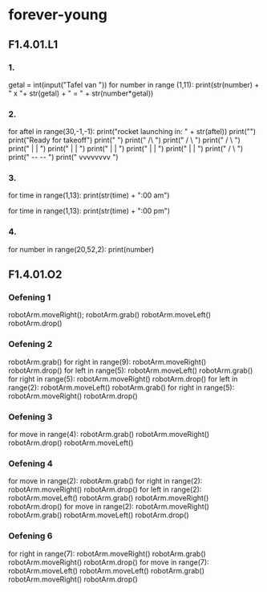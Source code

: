 # forever-young
## F1.4.01.L1
### 1.
getal = int(input("Tafel van "))
for number in range (1,11):
    print(str(number) + " x "+ str(getal) + " = " + str(number*getal))
### 2.
for aftel in range(30,-1,-1):
    print("rocket launching in: " + str(aftel))
print("")
print("Ready for takeoff")
print("                 ")
print("        /\       ")
print("       /  \      ")
print("      /    \     ")
print("      |    |     ")
print("      |    |     ")
print("      |    |     ")
print("      |    |     ")
print("      |    |     ")
print("     /      \    ")
print("     --    --    ")
print("     vvvvvvvv    ")
### 3.
for time in range(1,13):
    print(str(time) + ":00 am")

for time in range(1,13):
    print(str(time) + ":00 pm")
### 4.
for number in range(20,52,2):
    print(number)
## F1.4.01.O2
### Oefening 1
robotArm.moveRight();
robotArm.grab()
robotArm.moveLeft()
robotArm.drop()
### Oefening 2
robotArm.grab()
for right in range(9):
    robotArm.moveRight()
robotArm.drop()
for left in range(5):
    robotArm.moveLeft()
robotArm.grab()
for right in range(5):
    robotArm.moveRight()
robotArm.drop()
for left in range(2):
    robotArm.moveLeft()
robotArm.grab()
for right in range(5):
    robotArm.moveRight()
robotArm.drop()
### Oefening 3
for move in range(4):
    robotArm.grab()
    robotArm.moveRight()
    robotArm.drop()
    robotArm.moveLeft()
### Oefening 4
for move in range(2):
    robotArm.grab()
    for right in range(2):
        robotArm.moveRight()
    robotArm.drop()
    for left in range(2):
        robotArm.moveLeft()
robotArm.grab()
robotArm.moveRight()
robotArm.drop()
for move in range(2):
    robotArm.moveRight()
    robotArm.grab()
    robotArm.moveLeft()
    robotArm.drop()
### Oefening 6
for right in range(7):
    robotArm.moveRight()
robotArm.grab()
robotArm.moveRight()
robotArm.drop()
for move in range(7):
    robotArm.moveLeft()
    robotArm.moveLeft()
    robotArm.grab()
    robotArm.moveRight()
    robotArm.drop()

